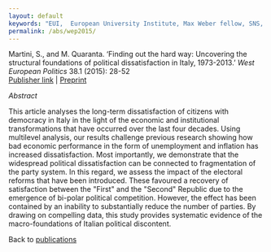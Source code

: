 ```yaml
---
layout: default
keywords: "EUI,  European University Institute, Max Weber fellow, SNS, Scuola Normale Superiore, LUISS, LUISS Guido Carli, post-doc, mario quaranta, publications, cv, CV, political science, sociology, political sociology, political protest, economic crisis, political participation, research, articles, article, Scuola Normale Superiore, book, books, conference, paper, researchgate, academia, googe scholar, scholar, dipartimento di scienze politiche, department of political science, democracy, political, social, european, participation, political science, social media"
permalink: /abs/wep2015/
---
```


Martini, S., and M. Quaranta. ‘Finding out the hard way: Uncovering the structural foundations of political dissatisfaction in Italy, 1973-2013.’ *West European Politics* 38.1 (2015): 28-52  
[Publisher link](http://www.tandfonline.com/doi/abs/10.1080/01402382.2014.943524) \| [Preprint](/abs/MartiniQuarantaWEP2014.pdf)

_Abstract_

This article analyses the long-term dissatisfaction of citizens with democracy in Italy in the light of the economic and institutional transformations that have occurred over the last four decades. Using multilevel analysis, our results challenge previous research showing how bad economic performance in the form of unemployment and inflation has increased dissatisfaction. Most importantly, we demonstrate that the widespread political dissatisfaction can be connected to fragmentation of the party system. In this regard, we assess the impact of the electoral reforms that have been introduced. These favoured a recovery of satisfaction between the "First" and the "Second" Republic due to the emergence of bi-polar political competition. However, the effect has been contained by an inability to substantially reduce the number of parties. By drawing on compelling data, this study provides systematic evidence of the macro-foundations of Italian political discontent.


Back to [publications](/publications/)
